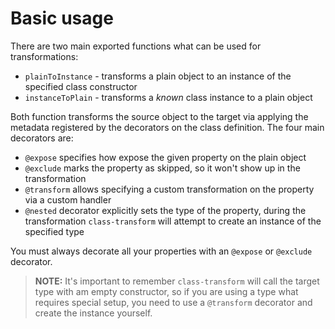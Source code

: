 # Basic usage

There are two main exported functions what can be used for transformations:

- `plainToInstance` - transforms a plain object to an instance of the specified class constructor
- `instanceToPlain` - transforms a _known_ class instance to a plain object

Both function transforms the source object to the target via applying the metadata registered by the decorators on
the class definition. The four main decorators are:

- `@expose` specifies how expose the given property on the plain object
- `@exclude` marks the property as skipped, so it won't show up in the transformation
- `@transform` allows specifying a custom transformation on the property via a custom handler
- `@nested` decorator explicitly sets the type of the property, during the transformation `class-transform` will attempt
  to create an instance of the specified type

You must always decorate all your properties with an `@expose` or `@exclude` decorator.

> **NOTE:** It's important to remember `class-transform` will call the target type with am empty constructor, so if
> you are using a type what requires special setup, you need to use a `@transform` decorator and create the instance yourself.
